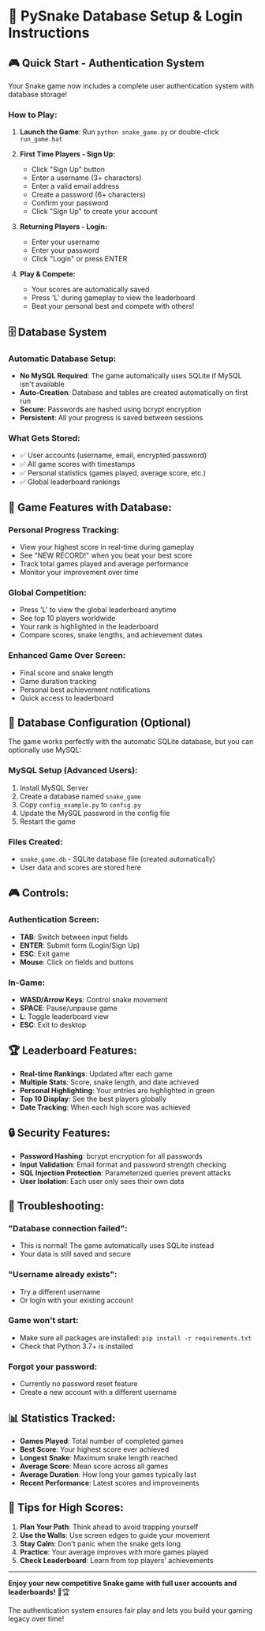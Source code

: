 # 🚀 PySnake Database Setup & Login Instructions

## 🎮 **Quick Start - Authentication System**

Your Snake game now includes a complete user authentication system with database storage!

### **How to Play:**

1. **Launch the Game**: Run `python snake_game.py` or double-click `run_game.bat`

2. **First Time Players - Sign Up:**
   - Click "Sign Up" button
   - Enter a username (3+ characters)
   - Enter a valid email address
   - Create a password (6+ characters)
   - Confirm your password
   - Click "Sign Up" to create your account

3. **Returning Players - Login:**
   - Enter your username
   - Enter your password
   - Click "Login" or press ENTER

4. **Play & Compete:**
   - Your scores are automatically saved
   - Press 'L' during gameplay to view the leaderboard
   - Beat your personal best and compete with others!

## 🗄️ **Database System**

### **Automatic Database Setup:**
- **No MySQL Required**: The game automatically uses SQLite if MySQL isn't available
- **Auto-Creation**: Database and tables are created automatically on first run
- **Secure**: Passwords are hashed using bcrypt encryption
- **Persistent**: All your progress is saved between sessions

### **What Gets Stored:**
- ✅ User accounts (username, email, encrypted password)
- ✅ All game scores with timestamps
- ✅ Personal statistics (games played, average score, etc.)
- ✅ Global leaderboard rankings

## 🎯 **Game Features with Database:**

### **Personal Progress Tracking:**
- View your highest score in real-time during gameplay
- See "NEW RECORD!" when you beat your best score
- Track total games played and average performance
- Monitor your improvement over time

### **Global Competition:**
- Press 'L' to view the global leaderboard anytime
- See top 10 players worldwide
- Your rank is highlighted in the leaderboard
- Compare scores, snake lengths, and achievement dates

### **Enhanced Game Over Screen:**
- Final score and snake length
- Game duration tracking
- Personal best achievement notifications
- Quick access to leaderboard

## 🔧 **Database Configuration (Optional)**

The game works perfectly with the automatic SQLite database, but you can optionally use MySQL:

### **MySQL Setup (Advanced Users):**
1. Install MySQL Server
2. Create a database named `snake_game`
3. Copy `config_example.py` to `config.py`
4. Update the MySQL password in the config file
5. Restart the game

### **Files Created:**
- `snake_game.db` - SQLite database file (created automatically)
- User data and scores are stored here

## 🎮 **Controls:**

### **Authentication Screen:**
- **TAB**: Switch between input fields
- **ENTER**: Submit form (Login/Sign Up)
- **ESC**: Exit game
- **Mouse**: Click on fields and buttons

### **In-Game:**
- **WASD/Arrow Keys**: Control snake movement
- **SPACE**: Pause/unpause game
- **L**: Toggle leaderboard view
- **ESC**: Exit to desktop

## 🏆 **Leaderboard Features:**

- **Real-time Rankings**: Updated after each game
- **Multiple Stats**: Score, snake length, and date achieved
- **Personal Highlighting**: Your entries are highlighted in green
- **Top 10 Display**: See the best players globally
- **Date Tracking**: When each high score was achieved

## 🔒 **Security Features:**

- **Password Hashing**: bcrypt encryption for all passwords
- **Input Validation**: Email format and password strength checking
- **SQL Injection Protection**: Parameterized queries prevent attacks
- **User Isolation**: Each user only sees their own data

## 🐛 **Troubleshooting:**

### **"Database connection failed":**
- This is normal! The game automatically uses SQLite instead
- Your data is still saved and secure

### **"Username already exists":**
- Try a different username
- Or login with your existing account

### **Game won't start:**
- Make sure all packages are installed: `pip install -r requirements.txt`
- Check that Python 3.7+ is installed

### **Forgot your password:**
- Currently no password reset feature
- Create a new account with a different username

## 📊 **Statistics Tracked:**

- **Games Played**: Total number of completed games
- **Best Score**: Your highest score ever achieved
- **Longest Snake**: Maximum snake length reached
- **Average Score**: Mean score across all games
- **Average Duration**: How long your games typically last
- **Recent Performance**: Latest scores and improvements

## 🎯 **Tips for High Scores:**

1. **Plan Your Path**: Think ahead to avoid trapping yourself
2. **Use the Walls**: Use screen edges to guide your movement
3. **Stay Calm**: Don't panic when the snake gets long
4. **Practice**: Your average improves with more games played
5. **Check Leaderboard**: Learn from top players' achievements

---

**Enjoy your new competitive Snake game with full user accounts and leaderboards!** 🐍🏆

The authentication system ensures fair play and lets you build your gaming legacy over time!